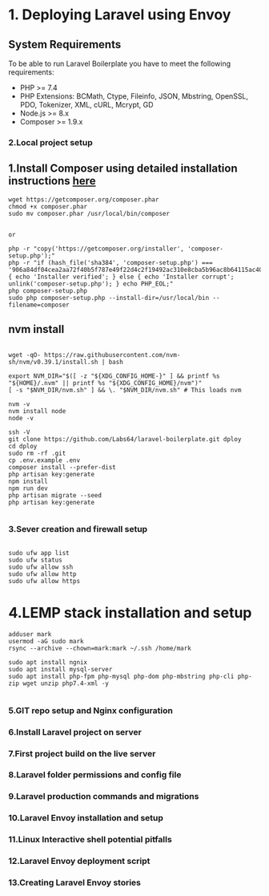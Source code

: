 
# 1. Deploying Laravel using Envoy


## System Requirements
To be able to run Laravel Boilerplate you have to meet the following requirements:
- PHP >= 7.4
- PHP Extensions: BCMath, Ctype, Fileinfo, JSON, Mbstring, OpenSSL, PDO, Tokenizer, XML, cURL, Mcrypt, GD
- Node.js >= 8.x
- Composer >= 1.9.x

### 2.Local project setup



## 1.Install Composer using detailed installation instructions [here](https://getcomposer.org/doc/00-intro.md#installation-linux-unix-osx)

```
wget https://getcomposer.org/composer.phar
chmod +x composer.phar
sudo mv composer.phar /usr/local/bin/composer


or

php -r "copy('https://getcomposer.org/installer', 'composer-setup.php');"
php -r "if (hash_file('sha384', 'composer-setup.php') === '906a84df04cea2aa72f40b5f787e49f22d4c2f19492ac310e8cba5b96ac8b64115ac402c8cd292b8a03482574915d1a8') { echo 'Installer verified'; } else { echo 'Installer corrupt'; unlink('composer-setup.php'); } echo PHP_EOL;"
php composer-setup.php
sudo php composer-setup.php --install-dir=/usr/local/bin --filename=composer

```
## nvm install

```

wget -qO- https://raw.githubusercontent.com/nvm-sh/nvm/v0.39.1/install.sh | bash

export NVM_DIR="$([ -z "${XDG_CONFIG_HOME-}" ] && printf %s "${HOME}/.nvm" || printf %s "${XDG_CONFIG_HOME}/nvm")"
[ -s "$NVM_DIR/nvm.sh" ] && \. "$NVM_DIR/nvm.sh" # This loads nvm

nvm -v
nvm install node 
node -v
```

```
ssh -V
git clone https://github.com/Labs64/laravel-boilerplate.git dploy
cd dploy
sudo rm -rf .git
cp .env.example .env
composer install --prefer-dist
php artisan key:generate
npm install
npm run dev
php artisan migrate --seed
php artisan key:generate


```

### 3.Sever creation and firewall setup

```

sudo ufw app list
sudo ufw status
sudo ufw allow ssh
sudo ufw allow http
sudo ufw allow https
```

# 4.LEMP stack installation and setup

```
adduser mark
usermod -aG sudo mark
rsync --archive --chown=mark:mark ~/.ssh /home/mark

sudo apt install ngnix
sudo apt install mysql-server
sudo apt install php-fpm php-mysql php-dom php-mbstring php-cli php-zip wget unzip php7.4-xml -y


```

### 5.GIT repo setup and Nginx configuration


### 6.Install Laravel project on server
### 7.First project build on the live server
### 8.Laravel folder permissions and config file
### 9.Laravel production commands and migrations



### 10.Laravel Envoy installation and setup 
### 11.Linux Interactive shell potential pitfalls
### 12.Laravel Envoy deployment script
### 13.Creating Laravel Envoy stories

```




